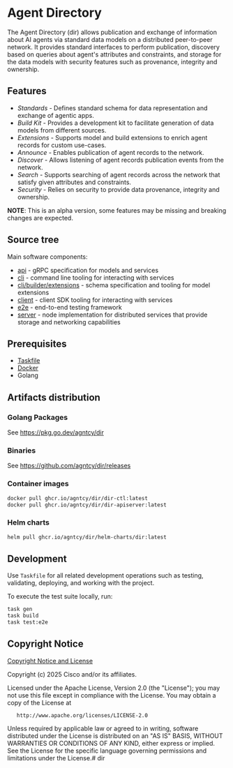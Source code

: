 # Agent Directory

The Agent Directory (dir) allows publication and exchange of information about AI
agents via standard data models on a distributed peer-to-peer network. 
It provides standard interfaces to perform publication, discovery based on queries about agent's
attributes and constraints, and storage for the data models with security features such as
provenance, integrity and ownership.

## Features

- _Standards_ - Defines standard schema for data representation and exchange of agentic apps.
- _Build Kit_ - Provides a development kit to facilitate generation of data models from different sources.
- _Extensions_ - Supports model and build extensions to enrich agent records for custom use-cases.
- _Announce_ - Enables publication of agent records to the network.
- _Discover_ - Allows listening of agent records publication events from the network.
- _Search_ - Supports searching of agent records across the network that satisfy given attributes and constraints.
- _Security_ - Relies on security to provide data provenance, integrity and ownership.

**NOTE**: This is an alpha version, some features may be missing and breaking changes are expected.

## Source tree

Main software components:

- [api](./api) - gRPC specification for models and services
- [cli](./cli) - command line tooling for interacting with services
- [cli/builder/extensions](./cli/builder/extensions) - schema specification and tooling for model extensions
- [client](./client) - client SDK tooling for interacting with services
- [e2e](./e2e) - end-to-end testing framework
- [server](./server) - node implementation for distributed services that provide storage and networking capabilities

## Prerequisites

- [Taskfile](https://taskfile.dev/)
- [Docker](https://www.docker.com/)
- Golang

## Artifacts distribution

### Golang Packages

See https://pkg.go.dev/agntcy/dir

### Binaries

See https://github.com/agntcy/dir/releases

### Container images

```bash
docker pull ghcr.io/agntcy/dir/dir-ctl:latest
docker pull ghcr.io/agntcy/dir/dir-apiserver:latest
```

### Helm charts

```bash
helm pull ghcr.io/agntcy/dir/helm-charts/dir:latest
```

## Development

Use `Taskfile` for all related development operations such as testing, validating, deploying, and working with the project.

To execute the test suite locally, run:

```bash
task gen
task build
task test:e2e
```

## Copyright Notice

[Copyright Notice and License](./LICENSE.md)

Copyright (c) 2025 Cisco and/or its affiliates.

Licensed under the Apache License, Version 2.0 (the "License");
you may not use this file except in compliance with the License.
You may obtain a copy of the License at

       http://www.apache.org/licenses/LICENSE-2.0

Unless required by applicable law or agreed to in writing, software
distributed under the License is distributed on an "AS IS" BASIS,
WITHOUT WARRANTIES OR CONDITIONS OF ANY KIND, either express or implied.
See the License for the specific language governing permissions and
limitations under the License.# dir
